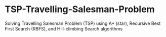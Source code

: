 # TSP-Travelling-Salesman-Problem
Solving Travelling Salesman Problem (TSP) using A* (star), Recursive Best First Search (RBFS), and Hill-climbing Search algorithms
